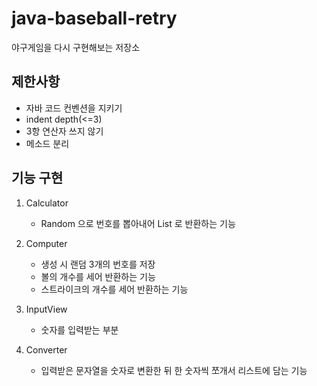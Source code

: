 # java-baseball-retry
야구게임을 다시 구현해보는 저장소

## 제한사항
- 자바 코드 컨벤션을 지키기
- indent depth(<=3)
- 3항 연산자 쓰지 않기
- 메소드 분리

## 기능 구현
1. Calculator
    - Random 으로 번호를 뽑아내어 List 로 반환하는 기능
    
2. Computer
    - 생성 시 랜덤 3개의 번호를 저장
    - 볼의 개수를 세어 반환하는 기능
    - 스트라이크의 개수를 세어 반환하는 기능
    
3. InputView

    - 숫자를 입력받는 부분

4. Converter

    - 입력받은 문자열을 숫자로 변환한 뒤 한 숫자씩 쪼개서 리스트에 담는 기능
    